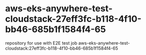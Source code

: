# aws-eks-anywhere-test-cloudstack-27eff3fc-b118-4f10-bb46-685b1f1584f4-65
repository for use with E2E test job aws-eks-anywhere-test-cloudstack:27eff3fc-b118-4f10-bb46-685b1f1584f4-65
